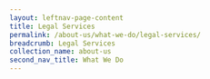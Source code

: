 ```yaml
---
layout: leftnav-page-content
title: Legal Services
permalink: /about-us/what-we-do/legal-services/
breadcrumb: Legal Services
collection_name: about-us
second_nav_title: What We Do
---
```


